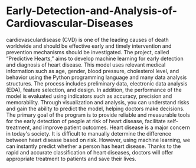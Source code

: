 # Early-Detection-and-Analysis-of-Cardiovascular-Diseases
cardiovasculardisease (CVD) is one of the leading causes of death worldwide and should be effective early and timely intervention and prevention mechanisms should be investigated. The project, called “Predictive Hearts,” aims to develop machine learning for early detection and diagnosis of heart disease. This model uses relevant medical information such as age, gender, blood pressure, cholesterol level, and behavior using the Python programming language and many data analysis structures. The process includes preliminary data, electronic data analysis (EDA), feature selection, and design. In addition, the performance of the model is evaluated using indicators such as accuracy, precision and memorability. Through visualization and analysis, you can understand risks and gain the ability to predict the model, helping doctors make decisions. The primary goal of the program is to provide reliable and measurable tools for the early detection of people at risk of heart disease, facilitate self-treatment, and improve patient outcomes.
Heart disease is a major concern in today's society. It is difficult to manually determine the difference between heart disease based on risk. However, using machine learning, we can instantly predict whether a person has heart disease. Thanks to the rapid and accurate classification of heart diseases, doctors will offer appropriate treatment to patients and save their lives.
